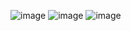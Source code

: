 ![image](https://user-images.githubusercontent.com/86392466/163497154-b6f9e9a1-7721-4bc0-b781-cb52087c7f89.png)
![image](https://user-images.githubusercontent.com/86392466/163497165-a7132567-111d-4fca-976c-6ac73714fd96.png)
![image](https://user-images.githubusercontent.com/86392466/163497174-f6e6c14b-f7b1-48ce-9f93-a3a9f8f66cc7.png)
